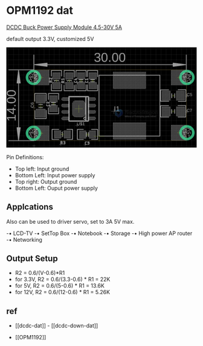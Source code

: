 
# OPM1192 dat 

[DCDC Buck Power Supply Module 4.5-30V 5A](https://www.electrodragon.com/product/dcdc-buck-power-supply-module-4-5-30v-5a/)



default output 3.3V, customized 5V 

![](34-30-16-15-08-2023.png)

Pin Definitions: 
- Top left: Input ground 
- Bottom Left: Input power supply 
- Top right: Output ground 
- Bottom Left: Ouput power supply 


## Applcations

Also can be used to driver servo, set to 3A 5V max. 

-• LCD-TV
-• SetTop Box
-• Notebook
-• Storage
-• High power AP router
-• Networking


## Output Setup 

- R2 = 0.6/(V-0.6)*R1
- for 3.3V, R2 = 0.6/(3.3-0.6) * R1 = 22K
- for 5V, R2 = 0.6/(5-0.6) * R1 = 13.6K
- for 12V, R2 = 0.6/(12-0.6) * R1 = 5.26K


## ref

- [[dcdc-dat]] - [[dcdc-down-dat]]

- [[OPM1192]]




